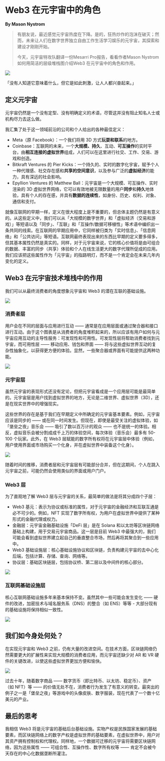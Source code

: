 # Web3 在元宇宙中的角色

**By Mason Nystrom**

> 有朋友说，最近感觉元宇宙热度在下降。是的，狂热炒作的泡沫在破灭；然而，未来让人们在数字世界独立自由工作生活学习娱乐的元宇宙，其探索和建设才刚刚开始。
> 
> 今天，元宇宙特攻队翻译一份Mesarri Pro报告，看看作者Mason Nystrom如何用简洁的层级堆栈图介绍Web3 在元宇宙中的角色和作用。

![](cover.jpeg)

「没有人知道它意味着什么，但它是如此刺激，让人人都兴奋起来。」

## 定义元宇宙

元宇宙仍然是一个没有定型、没有明确定义的术语，尽管这并没有阻止知名人士或机构尽力去这么做。

我汇集了处于这一领域前沿的公司和个人给出的各种最佳定义：

- Meta（原 Facebook）：一个我们将用 3D 方式**玩耍和联系**的地方。
- Coinbase：互联网的未来，一个**大规模、持久**、互动、**可互操作**的实时平台，由**相互连接的虚拟世界**组成，人们可以在这里进行社交、工作、交易、游戏和创造。
- Bitkraft Ventures 的 Pier Kicks：一个持久的、实时的数字化宇宙，赋予个人一种代理感、社交存在感和**共享的空间意识**，以及参与广泛的**虚拟经济**的能力，具有深远的社会影响。
- Epyllion Ventures 的 Matthew Ball：元宇宙是一个大规模、可互操作、实时渲染的 3D 虚拟世界网络，它可以有效地被无限数量的用户**同步**和**持久**地体验，具有个人的存在感，并具有**数据的连续性**，如身份、历史、权利、对象、通信和支付。

就像互联网的早期一样，定义在很大程度上是不重要的，但总体主题仍然是有意义的。从这些定义中，我们可以从「大规模的数字世界」和「虚拟经济（交易和游戏）」等短语以及「同步」、「互联」和「互操作/数据可移植性」等术语中编织出一条共同的线索。在互联网的早期应用中，它同样被归类为「实时信息」、「信息网络」和「公共访问」等短语。互联网最终表现出来的东西比早期的定义要多得多，但其基本属性仍然是真实的。同样，对于元宇宙来说，它的核心价值将是由可组合的数据、丰富的同步（共享）体验和个人在线生活更大的数字代理所促成的应用。我们应该把这些属性作为「元宇宙」的指路明灯，而不是一个肯定会在未来几年内变化的定义。

## Web3 在元宇宙技术堆栈中的作用

我们可以从最终消费者的角度想象元宇宙和 Web3 的潜在互联的基础设施。

![](./01.png)

### 消费者层

用户会在不同的层面与应用进行互动 —— 通常是在应用层面或通过聚合器和接口进行互动。由于这个图表是从消费者的角度堆积起来的，所以应该有用户如何与元宇宙应用互动的主导性服务：可发现性和可用性。可发现性层将帮助消费者找到元宇宙，而可用性层 —— 移动应用、钱包和界面 —— 将与这些虚拟世界互动的复杂性抽象化，以获得更方便的体验。显然，一些聚合器或界面有可能提供这两种功能。

![](./02.png)

### 元宇宙层

虽然元宇宙的表现形式还没有定论，但把元宇宙看成是一个应用层可能是最简单的。元宇宙层是用户找到虚拟世界的地方，无论是二维世界、虚拟世界（3D），还是在现实世界中的增强现实。

这些世界的存在是基于我们在早期定义中所确定的元宇宙基本要素。例如，元宇宙应该是同步的 —— 或在同一时间发生。但现在，即使是最受关注的虚拟体验，如「堡垒之夜」音乐会 —— 吸引了数以百万计的观众 —— 也不是统一的体验。相反，虚拟音乐会被分割成成千上万的体验空间，每次体验（音乐会）最多有 50-100 个玩家。此外，在 Web3 层赋能的数字所有权将在元宇宙层中体验（例如，用户使用界面或市场购买一个化身，并在虚拟世界中装备这个化身）。

![](./03.png)

随着时间的推移，消费者层和元宇宙层有可能部分合并，但在这期间，个人在跳入元宇宙之前，可能仍然会使用类似的界面或用户门户。

### Web3 层

为了直观地了解 Web3 层与元宇宙的关系，最简单的做法是将其分成四个子层：

- Web3 基元：表示为协议或标准的属性，对于元宇宙的金融经济和互联互通是必不可少的。例如，NFT 实现了数字所有权，为用户在虚拟世界中提供了某种形式的金融代理或权力。
- 金融层：元宇宙金融基础设施「DeFi 层」是在 Solana 和以太坊等区块链网络基础上构建，用于交易元宇宙商品。这一层是目前 Web3 中最强大的，我们可能会看到虚拟世界建立起自己的垂直整合市场，然后再将其聚合到一些应用中。
- Web3 基础设施层：核心基础设施协议和区块链，负责构建元宇宙的去中心化后端，包括计算、存储、查询、网络等。
- 协议层：基础区块链层，包括协议桥、第二层以及中间件的核心部分。

![](./04.png)

### 互联网基础设施层

核心互联网基础设施多年来基本保持不变。虽然其中一些可能会发生变化 —— 硬件的改进，加密技术与域名服务系（DNS）的整合（如 ENS）等等 - 大部分现有的基础设施将保持相似一致性。

![](./05.png)

## 我们如今身处何处？

在实现元宇宙和 Web3 之前，仍有大量的改进空间。在技术方面，区块链网络仍然需要更大的扩展性来实现大规模的消费者应用，而元宇宙还缺少对 AR 和 VR 硬件的关键改进，以使这些虚拟世界更加方便和愉快。

![](./06.png)

过去十年，随着数字商品 —— 数字货币（即比特币、以太坊、稳定币）、资产（如 NFT）等 —— 的价值无处不在，消费者行为发生了有意义的转变。最突出的例子之一是「堡垒之夜」等游戏中的头像皮肤、数字服装，现在代表了一个数十亿美元的产业。

## 最后的思考

我相信 Web3 将是元宇宙的基础后台基础设施。实物产权是民族国家发展的基础要素，而区块链网络上的数字产权是虚拟世界的基础要素，在虚拟世界中，用户对其资产拥有控制权和代理权。同样地，一个数据可迁移的元宇宙将需要区块链网络，因为这些属性 —— 可组合性、互操作性、数字所有权等 —— 肯定不会被今天存在的中心化数据垄断所灌注。
